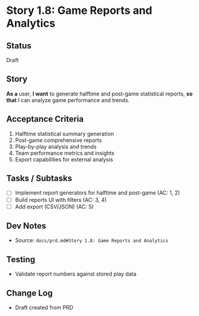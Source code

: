 # Story 1.8: Game Reports and Analytics

## Status
Draft

## Story
**As a** user,
**I want** to generate halftime and post-game statistical reports,
**so that** I can analyze game performance and trends.

## Acceptance Criteria
1. Halftime statistical summary generation
2. Post-game comprehensive reports
3. Play-by-play analysis and trends
4. Team performance metrics and insights
5. Export capabilities for external analysis

## Tasks / Subtasks
- [ ] Implement report generators for halftime and post-game (AC: 1, 2)
- [ ] Build reports UI with filters (AC: 3, 4)
- [ ] Add export (CSV/JSON) (AC: 5)

## Dev Notes
- Source: `docs/prd.md#Story 1.8: Game Reports and Analytics`

## Testing
- Validate report numbers against stored play data

## Change Log
- Draft created from PRD

